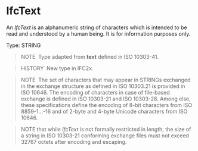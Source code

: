 # IfcText

An _IfcText_ is an alphanumeric string of characters which is intended to be read and understood by a human being. It is for information purposes only.

Type: STRING

> NOTE&nbsp; Type adapted from **text** defined in ISO 10303-41.

> HISTORY&nbsp; New type in IFC2x.

> NOTE&nbsp; The set of characters that may appear in STRINGs exchanged in the exchange structure as defined in ISO 10303.21 is provided in ISO 10646. The encoding of characters in case of file-based exchange is defined in ISO 10303-21 and ISO 10303-28. Among else, these specifications define the encoding of 8-bit characters from ISO 8859-1...-16 and of 2-byte and 4-byte Unicode characters from ISO 10646.

> NOTE that while _IfcText_ is not formally restricted in length, the size of a string in ISO 10303-21 conforming exchange files must not exceed 32767 octets after encoding and escaping.
